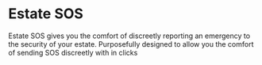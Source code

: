 # Estate SOS
Estate SOS gives you the comfort of discreetly reporting an emergency to the security of your estate. Purposefully designed to allow you the comfort of sending SOS discreetly with in clicks

